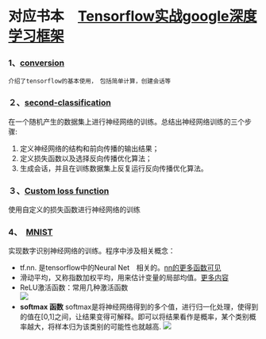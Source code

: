 #  对应书本　[Tensorflow实战google深度学习框架](http://product.dangdang.com/24195829.html)


### 1、[conversion](https://github.com/CNyuzhang/tensorflow-/blob/master/mycode/conversation.py)
    介绍了tensorflow的基本使用，　包括简单计算，创建会话等

### ２、[second-classification](https://github.com/CNyuzhang/tensorflow-/blob/master/mycode/Second_classification.py)
在一个随机产生的数据集上进行神经网络的训练。总结出神经网络训练的三个步骤:
1. 定义神经网络的结构和前向传播的输出结果；
2. 定义损失函数以及选择反向传播优化算法；
3. 生成会话，并且在训练数据集上反复运行反向传播优化算法。

### ３、[Custom loss function](https://github.com/CNyuzhang/tensorflow-/blob/master/mycode/Custom%20loss%20function.py)
使用自定义的损失函数进行神经网络的训练

### 4、　[MNIST](https://github.com/CNyuzhang/tensorflow-/blob/master/mycode/MNIST%E5%85%A5%E9%97%A8/MNIST.py)
实现数字识别神经网络的训练。程序中涉及相关概念：
* tf.nn.   是tensorflow中的Neural Net　相关的。[nn的更多函数可见](https://www.tensorflow.org/api_docs/python/tf/nn)
* 滑动平均，又称指数加权平均，用来估计变量的局部均值。[更多内容](https://www.cnblogs.com/wuliytTaotao/p/9479958.html) 
* ReLU激活函数：常用几种激活函数<br/>
![](https://img-blog.csdn.net/20160706150849807)
* **softmax 函数**
    softmax是将神经网络得到的多个值，进行归一化处理，使得到的值在[0,1]之间，让结果变得可解释。即可以将结果看作是概率，某个类别概率越大，将样本归为该类别的可能性也就越高.
    ![](https://img-blog.csdn.net/20180914175343446?watermark/2/text/aHR0cHM6Ly9ibG9nLmNzZG4ubmV0L0hlYXJ0aG91Z2Fu/font/5a6L5L2T/fontsize/400/fill/I0JBQkFCMA==/dissolve/70)


　　　　
　　　　
　　　


